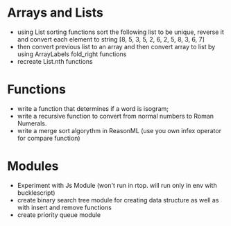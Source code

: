 # Arrays and Lists

- using List sorting functions sort the following list to be unique, reverse it and convert each element to string
  [8, 5, 3, 5, 2, 6, 2, 5, 8, 3, 6, 7]
- then convert previous list to an array and then convert array to list by using ArrayLabels fold_right functions
- recreate List.nth functions

# Functions

- write a function that determines if a word is isogram;
- write a recursive function to convert from normal numbers to Roman Numerals.
- write a merge sort algorythm in ReasonML (use you own infex operator for compare function)

# Modules

- Experiment with Js Module (won't run in rtop. will run only in env with bucklescript)
- create binary search tree module for creating data structure as well as with insert and remove functions
- create priority queue module
